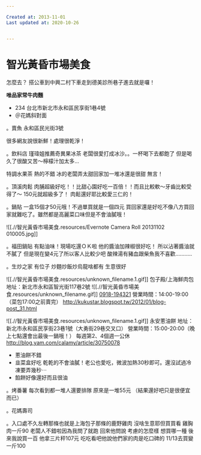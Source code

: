 ```yaml
---

Created at: 2013-11-01
Last updated at: 2020-10-26


---
```


# 智光黃昏市場美食


怎麼去？
搭公車到中興二村下車走到德美診所巷子進去就是囉！

**唯品家常牛肉麵**

* 234 台北市新北市永和區民享街1巷4號
* ＠花媽斜對面
	

。賣魚
永和區民光街3號

很多網友說很新鮮！處理很乾淨！

。飲料店
瑾瑋姐推薦奇異果冰茶
老闆很愛打成冰沙。。一杯喝下去都飽了
但是喝久了很酸又苦～檸檬汁加太多...

特調水果茶
熱的不錯
冰的老闆弄太甜回家加一堆冰還是很甜 無言！

。頂溪肉鬆
肉脯超級好吃！！比甜心園好吃一百倍！！而且比較軟～牙齒比較受得了～
150元就超級多了！
肉鬆還好耶比較愛三仁的！

。鍋貼
一盒15個才50元哦！不過單買就是一個四元
買回家還是好吃不像八方買回家就難吃了。雖然都是高麗菜口味但是不會油膩哦！

![[.//智光黃昏市場美食.resources/Evernote Camera Roll 20131102 010005.jpg]]

。福田鍋貼
有點油味！現場吃還ＯＫ啦
他的醬油加辣椒很好吃！
所以沾著醬油就不膩了
但是現在變4元了所以客人比較少吧
酸辣湯有豬血跟柴魚我不喜歡...........

。生炒之家
有位子
炒麵炒飯炒烏龍啥都有
生意很好

![[.//智光黃昏市場美食.resources/unknown_filename.1.gif]]
包子殿/上海鮮肉包
地址：新北市永和區智光街117巷2號
![[.//智光黃昏市場美食.resources/unknown_filename.gif]]
[0918-194321](tel:0918-194321)
營業時間：14:00-19:00（菜包17:00之前賣完）
<http://kukustar.blogspot.tw/2012/01/blog-post_31.html>

![[.//智光黃昏市場美食.resources/unknown_filename.1.gif]]
永安蔥油餅
地址：新北市永和區民享街23巷1號（大勇街29巷交叉口）
營業時間：15:00-20:00（晚上七點還會出最後一鍋哦！）
每週第2、4個週一公休
<http://blog.yam.com/calamy/article/30750078>

* 蔥油餅不錯
* 韭菜盒好吃 乾乾的不會油膩！老公也愛吃，微波加熱30秒即可。還沒試過冷凍要弄幾秒⋯
* 餡餅好像還好而且很油

。烤番薯
每次看到都一堆人還要排隊
原來是一堆55元
（結果還好吧只是很便宜而已）

。花媽壽司

。入口處不久左轉那條也就是上海包子那條的鹿野雞肉
沒啥生意耶但買買看
雞胸肉一斤90
老闆人不錯啦因為我問了就跑
回來他問說 考慮的怎麼樣 想買哪一種
後來我說買一百 他拿三片秤107元
吃吃看吧他說他們家的肉是吃口碑的
11/13去買變一斤100

